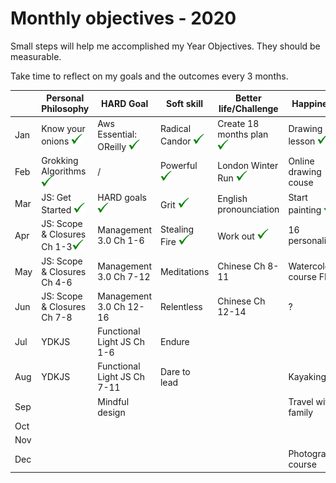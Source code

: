 # Monthly objectives - 2020

Small steps will help me accomplished my Year Objectives. 
They should be measurable.

Take time to reflect on my goals and the outcomes every 3 months.

|         | Personal Philosophy      | HARD Goal                | Soft skill     | Better life/Challenge         | Happiness                 |
|---------------------|--------------------------|--------------------------|----------------|-------------------------------|---------------------------|
| Jan             | Know your onions ![](../img/v.png)        | Aws Essential: OReilly ![](../img/v.png)| Radical Candor ![](../img/v.png) | Create 18 months plan ![](../img/v.png)         | Drawing lesson ![](../img/v.png)            |
| Feb            | Grokking Algorithms ![](../img/v.png)      | /                        | Powerful ![](../img/v.png)       | London Winter Run ![](../img/v.png)       | Online drawing couse |
| Mar    | JS: Get Started ![](../img/v.png)      | HARD goals ![](../img/v.png)       | Grit ![](../img/v.png)           | English pronounciation | Start painting ![](../img/v.png)            |
| Apr              | JS: Scope & Closures Ch 1-3![](../img/v.png)| Management 3.0 Ch 1-6          | Stealing Fire  ![](../img/v.png)| Work out ![](../img/v.png)          | 16 personalities   |
| May                 | JS: Scope & Closures Ch 4-6                    | Management 3.0 Ch 7-12     | Meditations   |     Chinese Ch 8-11                           | Watercolor course FK                  |
| Jun      | JS: Scope & Closures Ch 7-8                     | Management 3.0 Ch 12-16            | Relentless     |  Chinese Ch 12-14                             |  ?                         |
| Jul               | YDKJS                    | Functional Light JS Ch 1-6                     | Endure         |                               |        |
| Aug              | YDKJS                    |       Functional Light JS  Ch 7-11               |       Dare to lead         |                               | Kayaking                  |
| Sep |                          |     Mindful design                     |                |                               | Travel with family        |
| Oct             |                          |                          |                |                               |                  |
| Nov            |                          |                          |                |                               |                           |
| Dec  |                          |                          |                |                               |          Photography course                  |
